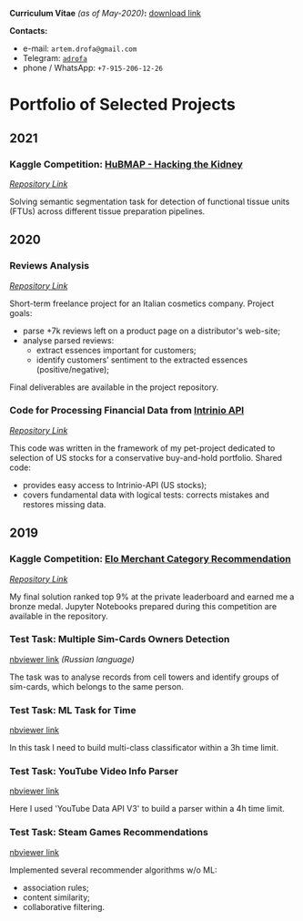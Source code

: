 
**Curriculum Vitae** *(as of May-2020)***:** [download link](https://github.com/adrofa/portfolio/raw/master/Artem_Drofa_CV_ENG.pdf)

**Contacts:**
* e-mail: `artem.drofa@gmail.com`
* Telegram: [`adrofa`](https://t.me/adrofa)
* phone / WhatsApp: `+7-915-206-12-26`

# Portfolio of Selected Projects 

## 2021
### Kaggle Competition: [HuBMAP - Hacking the Kidney](https://www.kaggle.com/c/hubmap-kidney-segmentation)
*[Repository Link](https://github.com/adrofa/hubmap-kaggle-comp)*

Solving semantic segmentation task for detection of functional tissue units (FTUs)
across different tissue preparation pipelines.

## 2020

### Reviews Analysis
*[Repository Link](https://github.com/adrofa/customer-reviews-analysis)*

Short-term freelance project for an Italian cosmetics company. Project goals:
* parse +7k reviews left on a product page on a distributor's web-site;
* analyse parsed reviews:
  * extract essences important for customers;
  * identify customers’ sentiment to the extracted essences (positive/negative);

Final deliverables are available in the project repository.


### Code for Processing Financial Data from [Intrinio API](https://intrinio.com)
*[Repository Link](https://github.com/adrofa/intrinio)*

This code was written in the framework of my pet-project dedicated to
selection of US stocks for a conservative buy-and-hold portfolio.  Shared code:
* provides easy access to Intrinio-API (US stocks);
* covers fundamental data with logical tests: corrects mistakes and restores missing data.

## 2019
### Kaggle Competition: [Elo Merchant Category Recommendation](https://www.kaggle.com/c/elo-merchant-category-recommendation)
*[Repository Link](https://github.com/adrofa/elo-kaggle-comp)*

My final solution ranked top 9% at the private leaderboard and earned me a bronze medal.
Jupyter Notebooks prepared during this competition are available in the repository.

### Test Task: Multiple Sim-Cards Owners Detection
[nbviewer link](
https://nbviewer.jupyter.org/github/adrofa/recruitment-tasks/blob/master/multiple_sim_cards_owners_detection/multiple_sim_cards_owners_detection.ipynb)
*(Russian language)*

The task was to analyse records from cell towers and identify groups of sim-cards,
which belongs to the same person.

### Test Task: ML Task for Time
[nbviewer link](
https://nbviewer.jupyter.org/github/adrofa/recruitment-tasks/blob/master/task_for_time/task_for_time.ipynb)

In this task I need to build multi-class classificator within a 3h time limit.

### Test Task: YouTube Video Info Parser
[nbviewer link](
https://nbviewer.jupyter.org/github/adrofa/recruitment-tasks/blob/master/youtube_parser/youtube_parser.ipynb)

Here I used 'YouTube Data API V3' to build a parser within a 4h time limit.

### Test Task: Steam Games Recommendations
[nbviewer link](
https://nbviewer.jupyter.org/github/adrofa/recruitment-tasks/blob/master/steam_games_recommendations/steam_games_recommendations.ipynb)

Implemented several recommender algorithms w/o ML:
* association rules;
* content similarity;
* collaborative filtering.
